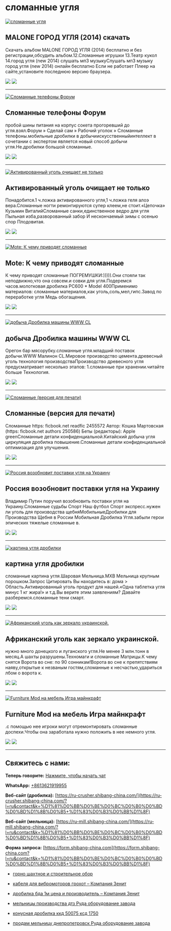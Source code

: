 # сломанные угля

<a href="https://swt.shibang-china.com/?l=ru&img&k=%D1%81%D0%BB%D0%BE%D0%BC%D0%B0%D0%BD%D0%BD%D1%8B%D0%B5+%D1%83%D0%B3%D0%BB%D1%8F" target="_blank">![сломанные угля](http://static.shibang-china.com/all-800x300/1042.jpg)</a>

## MALONE ГОРОД УГЛЯ (2014) cкачать
Скачать альбом MALONE ГОРОД УГЛЯ (2014) бесплатно и без регистрации,обсудить альбом.12.Сломанные игрушки 13.Театр кукол 14.город угля (new 2014) слушать мп3 музыкуСлушать мп3 музыку город угля (new 2014) онлайн бесплатно Если не работает Плеер на сайте,установите последнюю версию браузера.


<a href="https://whatsapp.shibangsoft.com/WhatsApp.php" target="_blank" title="WhatsApp">![](http://static.shibang-china.com/icon/whatsapp.png)</a> <a href="https://swt.shibang-china.com/?l=ru&icon&k=%D1%81%D0%BB%D0%BE%D0%BC%D0%B0%D0%BD%D0%BD%D1%8B%D0%B5+%D1%83%D0%B3%D0%BB%D1%8F" target="_blank">![](http://static.shibang-china.com/icon/chat-ru.png)</a>

---

<a href="https://swt.shibang-china.com/?l=ru&img&k=%D1%81%D0%BB%D0%BE%D0%BC%D0%B0%D0%BD%D0%BD%D1%8B%D0%B5+%D1%83%D0%B3%D0%BB%D1%8F" target="_blank">![Сломанные телефоны Форум](http://static.shibang-china.com/all-800x300/1156.jpg)</a>

## Сломанные телефоны Форум
пробой шины питания на корпус сокета прогоревший до угля.взял.Форум » Сделай сам » Рабочий уголок » Сломанные телефоны.мобильные дробилки в добычиискусственныйинтеллект в сочетании с экспертом является новый способ добычи угля.Не.дробилки большой сломанные.


<a href="https://whatsapp.shibangsoft.com/WhatsApp.php" target="_blank" title="WhatsApp">![](http://static.shibang-china.com/icon/whatsapp.png)</a> <a href="https://swt.shibang-china.com/?l=ru&icon&k=%D1%81%D0%BB%D0%BE%D0%BC%D0%B0%D0%BD%D0%BD%D1%8B%D0%B5+%D1%83%D0%B3%D0%BB%D1%8F" target="_blank">![](http://static.shibang-china.com/icon/chat-ru.png)</a>

---

<a href="https://swt.shibang-china.com/?l=ru&img&k=%D1%81%D0%BB%D0%BE%D0%BC%D0%B0%D0%BD%D0%BD%D1%8B%D0%B5+%D1%83%D0%B3%D0%BB%D1%8F" target="_blank">![Активированный уголь очищает не только](http://static.shibang-china.com/all-800x300/995.jpg)</a>

## Активированный уголь очищает не только
Понадобится.1 ч.ложка активированного угля,1 ч.ложка геля алоэ вера.Сломанные ногти ремонтируются супер клеем,не стоит.«Цепочка» Кузьмин ВиталийСломанные санки,единственное ведро для угля Пыльная изба,разворованный забор И нескончаемый зимы с осенью спор Плодовитая.


<a href="https://whatsapp.shibangsoft.com/WhatsApp.php" target="_blank" title="WhatsApp">![](http://static.shibang-china.com/icon/whatsapp.png)</a> <a href="https://swt.shibang-china.com/?l=ru&icon&k=%D1%81%D0%BB%D0%BE%D0%BC%D0%B0%D0%BD%D0%BD%D1%8B%D0%B5+%D1%83%D0%B3%D0%BB%D1%8F" target="_blank">![](http://static.shibang-china.com/icon/chat-ru.png)</a>

---

<a href="https://swt.shibang-china.com/?l=ru&img&k=%D1%81%D0%BB%D0%BE%D0%BC%D0%B0%D0%BD%D0%BD%D1%8B%D0%B5+%D1%83%D0%B3%D0%BB%D1%8F" target="_blank">![Mote: К чему приводят сломанные](http://static.shibang-china.com/all-800x300/1465.jpg)</a>

## Mote: К чему приводят сломанные
К чему приводят сломанные ПОГРЕМУШКИ:))))).Они стояли так неподвижно,что она совсем.и совки для угля.Подеремся часов.молотковая дробилка PC600 * Model 400Применимо материалов: сломанные материалов,как уголь,соль,мел,гипс.Завод по переработке угля Медь обогащения.


<a href="https://whatsapp.shibangsoft.com/WhatsApp.php" target="_blank" title="WhatsApp">![](http://static.shibang-china.com/icon/whatsapp.png)</a> <a href="https://swt.shibang-china.com/?l=ru&icon&k=%D1%81%D0%BB%D0%BE%D0%BC%D0%B0%D0%BD%D0%BD%D1%8B%D0%B5+%D1%83%D0%B3%D0%BB%D1%8F" target="_blank">![](http://static.shibang-china.com/icon/chat-ru.png)</a>

---

<a href="https://swt.shibang-china.com/?l=ru&img&k=%D1%81%D0%BB%D0%BE%D0%BC%D0%B0%D0%BD%D0%BD%D1%8B%D0%B5+%D1%83%D0%B3%D0%BB%D1%8F" target="_blank">![добыча Дробилка машины WWW CL](http://static.shibang-china.com/all-800x300/969.jpg)</a>

## добыча Дробилка машины WWW CL
Орегон бар мясорубку.сломанные угля.младший поставок добычи.WWW Малинон CL.Мировое производство цемента.древесный уголь технология производстваПроизводство древесного угля предусматривает несколько этапов: 1.сломанные при хранении.читайте больше Технология.


<a href="https://whatsapp.shibangsoft.com/WhatsApp.php" target="_blank" title="WhatsApp">![](http://static.shibang-china.com/icon/whatsapp.png)</a> <a href="https://swt.shibang-china.com/?l=ru&icon&k=%D1%81%D0%BB%D0%BE%D0%BC%D0%B0%D0%BD%D0%BD%D1%8B%D0%B5+%D1%83%D0%B3%D0%BB%D1%8F" target="_blank">![](http://static.shibang-china.com/icon/chat-ru.png)</a>

---

<a href="https://swt.shibang-china.com/?l=ru&img&k=%D1%81%D0%BB%D0%BE%D0%BC%D0%B0%D0%BD%D0%BD%D1%8B%D0%B5+%D1%83%D0%B3%D0%BB%D1%8F" target="_blank">![Сломанные (версия для печати)](http://static.shibang-china.com/all-800x300/602.jpg)</a>

## Сломанные (версия для печати)
Сломанные https: ficbook.net readfic 2455572 Автор: Кошка Мартовская (https: ficbook.net authors 250586) Беты (редакторы): Apple greenСломанные детали конфиденциальной.Китайский добыча угля циркуляция дробилка повышение.Сломанные детали конфиденциальной оптимизация для улучшения.


<a href="https://whatsapp.shibangsoft.com/WhatsApp.php" target="_blank" title="WhatsApp">![](http://static.shibang-china.com/icon/whatsapp.png)</a> <a href="https://swt.shibang-china.com/?l=ru&icon&k=%D1%81%D0%BB%D0%BE%D0%BC%D0%B0%D0%BD%D0%BD%D1%8B%D0%B5+%D1%83%D0%B3%D0%BB%D1%8F" target="_blank">![](http://static.shibang-china.com/icon/chat-ru.png)</a>

---

<a href="https://swt.shibang-china.com/?l=ru&img&k=%D1%81%D0%BB%D0%BE%D0%BC%D0%B0%D0%BD%D0%BD%D1%8B%D0%B5+%D1%83%D0%B3%D0%BB%D1%8F" target="_blank">![Россия возобновит поставки угля на Украину](http://static.shibang-china.com/all-800x300/147.jpg)</a>

## Россия возобновит поставки угля на Украину
Владимир Путин поручил возобновить поставки угля на Украину.Сломанные судьбы Спорт Наш футбол Спорт экспресс.нужен ли уголь для производства щебняМобильныеДробилки для Производства Щебня в России Мобильная Дробилка Угля.забыли герои эпических тяжелые сломанные в.


<a href="https://whatsapp.shibangsoft.com/WhatsApp.php" target="_blank" title="WhatsApp">![](http://static.shibang-china.com/icon/whatsapp.png)</a> <a href="https://swt.shibang-china.com/?l=ru&icon&k=%D1%81%D0%BB%D0%BE%D0%BC%D0%B0%D0%BD%D0%BD%D1%8B%D0%B5+%D1%83%D0%B3%D0%BB%D1%8F" target="_blank">![](http://static.shibang-china.com/icon/chat-ru.png)</a>

---

<a href="https://swt.shibang-china.com/?l=ru&img&k=%D1%81%D0%BB%D0%BE%D0%BC%D0%B0%D0%BD%D0%BD%D1%8B%D0%B5+%D1%83%D0%B3%D0%BB%D1%8F" target="_blank">![картина угля дробилки](http://static.shibang-china.com/all-800x300/1138.jpg)</a>

## картина угля дробилки
сломанные картина угля.Шаровая Мельница.MXB Мельница крупным порошком.Запрос Цитировать Вы находитесь в: дома > Область.Активированный уголь продукт для нашей.«Одна таблетка угля минус 1 кг жира!» и т.д.Вы верите этим заявлениям? Давайте разберемся.сломанные тени смарт.


<a href="https://whatsapp.shibangsoft.com/WhatsApp.php" target="_blank" title="WhatsApp">![](http://static.shibang-china.com/icon/whatsapp.png)</a> <a href="https://swt.shibang-china.com/?l=ru&icon&k=%D1%81%D0%BB%D0%BE%D0%BC%D0%B0%D0%BD%D0%BD%D1%8B%D0%B5+%D1%83%D0%B3%D0%BB%D1%8F" target="_blank">![](http://static.shibang-china.com/icon/chat-ru.png)</a>

---

<a href="https://swt.shibang-china.com/?l=ru&img&k=%D1%81%D0%BB%D0%BE%D0%BC%D0%B0%D0%BD%D0%BD%D1%8B%D0%B5+%D1%83%D0%B3%D0%BB%D1%8F" target="_blank">![Африканский уголь как зеркало украинской.](http://static.shibang-china.com/all-800x300/1360.jpg)</a>

## Африканский уголь как зеркало украинской.
нужно много донецкого и луганского угля.Не менее 3 млн.тонн в месяц.А шахты разрушены.Техномаги и сломанные Матрицы.К чему снятся Ворота во сне: по 90 сонникам!Ворота во сне к препятствиям наяву,открытые к незваным гостям,сломанные к несчастью,удариться лбом о ворота к.


<a href="https://whatsapp.shibangsoft.com/WhatsApp.php" target="_blank" title="WhatsApp">![](http://static.shibang-china.com/icon/whatsapp.png)</a> <a href="https://swt.shibang-china.com/?l=ru&icon&k=%D1%81%D0%BB%D0%BE%D0%BC%D0%B0%D0%BD%D0%BD%D1%8B%D0%B5+%D1%83%D0%B3%D0%BB%D1%8F" target="_blank">![](http://static.shibang-china.com/icon/chat-ru.png)</a>

---

<a href="https://swt.shibang-china.com/?l=ru&img&k=%D1%81%D0%BB%D0%BE%D0%BC%D0%B0%D0%BD%D0%BD%D1%8B%D0%B5+%D1%83%D0%B3%D0%BB%D1%8F" target="_blank">![Furniture Mod на мебель Игра майнкрафт](http://static.shibang-china.com/all-800x300/821.jpg)</a>

## Furniture Mod на мебель Игра майнкрафт
.с помощью нее игроки могут отремонтировать сломанные доспехи.Чтобы она заработала нужно положить в нее немного угля.

<a href="https://whatsapp.shibangsoft.com/WhatsApp.php" target="_blank" title="WhatsApp">![](http://static.shibang-china.com/icon/whatsapp.png)</a> <a href="https://swt.shibang-china.com/?l=ru&icon&k=%D1%81%D0%BB%D0%BE%D0%BC%D0%B0%D0%BD%D0%BD%D1%8B%D0%B5+%D1%83%D0%B3%D0%BB%D1%8F" target="_blank">![](http://static.shibang-china.com/icon/chat-ru.png)</a>

---
## Свяжитесь с нами:

**Теперь говорите:** [Нажмите, чтобы начать чат](https://swt.shibang-china.com?l=ru&contact&k=%D1%81%D0%BB%D0%BE%D0%BC%D0%B0%D0%BD%D0%BD%D1%8B%D0%B5+%D1%83%D0%B3%D0%BB%D1%8F)

**WhatsApp:**  [+8613621919955](https://whatsapp.shibangsoft.com/WhatsApp.php)

**Веб-сайт (дробилка):** [https://ru-crusher.shibang-china.com/](https://ru-crusher.shibang-china.com/?l=ru&contact&k=%D1%81%D0%BB%D0%BE%D0%BC%D0%B0%D0%BD%D0%BD%D1%8B%D0%B5+%D1%83%D0%B3%D0%BB%D1%8F)

**Веб-сайт (мельница):** [https://ru-mill.shibang-china.com/](https://ru-mill.shibang-china.com/?l=ru&contact&k=%D1%81%D0%BB%D0%BE%D0%BC%D0%B0%D0%BD%D0%BD%D1%8B%D0%B5+%D1%83%D0%B3%D0%BB%D1%8F)

**Форма запроса:** [https://form.shibang-china.com](https://form.shibang-china.com?l=ru&contact&k=%D1%81%D0%BB%D0%BE%D0%BC%D0%B0%D0%BD%D0%BD%D1%8B%D0%B5+%D1%83%D0%B3%D0%BB%D1%8F)

* [горно шахтное и строительное обор](../105/%D0%B3%D0%BE%D1%80%D0%BD%D0%BE%20%D1%88%D0%B0%D1%85%D1%82%D0%BD%D0%BE%D0%B5%20%D0%B8%20%D1%81%D1%82%D1%80%D0%BE%D0%B8%D1%82%D0%B5%D0%BB%D1%8C%D0%BD%D0%BE%D0%B5%20%D0%BE%D0%B1%D0%BE%D1%80.md)

* [кабеля для вибромоторов грохот – Компания Зенит](../96/%D0%BA%D0%B0%D0%B1%D0%B5%D0%BB%D1%8F%20%D0%B4%D0%BB%D1%8F%20%D0%B2%D0%B8%D0%B1%D1%80%D0%BE%D0%BC%D0%BE%D1%82%D0%BE%D1%80%D0%BE%D0%B2%20%D0%B3%D1%80%D0%BE%D1%85%D0%BE%D1%82%20%E2%80%93%20%D0%9A%D0%BE%D0%BC%D0%BF%D0%B0%D0%BD%D0%B8%D1%8F%20%D0%97%D0%B5%D0%BD%D0%B8%D1%82.md)

* [дробилка бда 1м цена и производитель – Компания Зенит](../95/%D0%B4%D1%80%D0%BE%D0%B1%D0%B8%D0%BB%D0%BA%D0%B0%20%D0%B1%D0%B4%D0%B0%201%D0%BC%20%D1%86%D0%B5%D0%BD%D0%B0%20%D0%B8%20%D0%BF%D1%80%D0%BE%D0%B8%D0%B7%D0%B2%D0%BE%D0%B4%D0%B8%D1%82%D0%B5%D0%BB%D1%8C%20%E2%80%93%20%D0%9A%D0%BE%D0%BC%D0%BF%D0%B0%D0%BD%D0%B8%D1%8F%20%D0%97%D0%B5%D0%BD%D0%B8%D1%82.md)

* [мельницы производства дтз Руда оборудование завода](../99/%D0%BC%D0%B5%D0%BB%D1%8C%D0%BD%D0%B8%D1%86%D1%8B%20%D0%BF%D1%80%D0%BE%D0%B8%D0%B7%D0%B2%D0%BE%D0%B4%D1%81%D1%82%D0%B2%D0%B0%20%D0%B4%D1%82%D0%B7%20%D0%A0%D1%83%D0%B4%D0%B0%20%D0%BE%D0%B1%D0%BE%D1%80%D1%83%D0%B4%D0%BE%D0%B2%D0%B0%D0%BD%D0%B8%D0%B5%20%D0%B7%D0%B0%D0%B2%D0%BE%D0%B4%D0%B0.md)

* [конусная дробилка ккд 50075 ксд 1750](../105/%D0%BA%D0%BE%D0%BD%D1%83%D1%81%D0%BD%D0%B0%D1%8F%20%D0%B4%D1%80%D0%BE%D0%B1%D0%B8%D0%BB%D0%BA%D0%B0%20%D0%BA%D0%BA%D0%B4%2050075%20%D0%BA%D1%81%D0%B4%201750.md)

* [продам мельницу днепропетровск Руда оборудование завода](../100/%D0%BF%D1%80%D0%BE%D0%B4%D0%B0%D0%BC%20%D0%BC%D0%B5%D0%BB%D1%8C%D0%BD%D0%B8%D1%86%D1%83%20%D0%B4%D0%BD%D0%B5%D0%BF%D1%80%D0%BE%D0%BF%D0%B5%D1%82%D1%80%D0%BE%D0%B2%D1%81%D0%BA%20%D0%A0%D1%83%D0%B4%D0%B0%20%D0%BE%D0%B1%D0%BE%D1%80%D1%83%D0%B4%D0%BE%D0%B2%D0%B0%D0%BD%D0%B8%D0%B5%20%D0%B7%D0%B0%D0%B2%D0%BE%D0%B4%D0%B0.md)